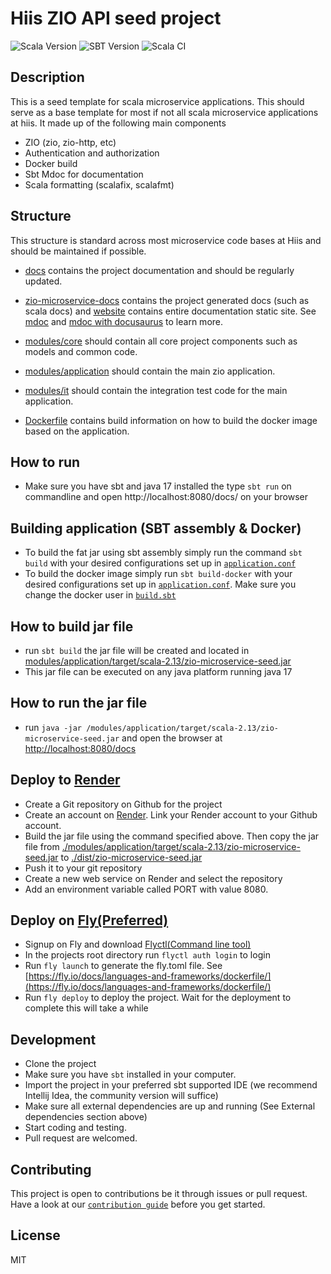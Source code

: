 # Hiis ZIO API seed project

![Scala Version](https://img.shields.io/badge/Scala-2.13.8-red)
![SBT Version](https://img.shields.io/badge/SBT-1.7.2-blueviolet)
![Scala CI](https://github.com/hiis-io/zio-starter/actions/workflows/scala.yml/badge.svg)

## Description
This is a seed template for scala microservice applications. This should serve as a base template for most if not all scala microservice applications at hiis. It made up of the following main components

- ZIO (zio, zio-http, etc)
- Authentication and authorization
- Docker build
- Sbt Mdoc for documentation
- Scala formatting (scalafix, scalafmt)

## Structure
This structure is standard across most microservice code bases at Hiis and should be maintained if possible.

- [docs](./docs) contains the project documentation and should be regularly updated.
- [zio-microservice-docs](./zio-microservice-docs) contains the project generated docs (such as scala docs) and [website](./website) contains entire documentation static site. See [mdoc](https://scalameta.org/mdoc/docs/installation.html) and [mdoc with docusaurus](https://scalameta.org/mdoc/docs/docusaurus.html) to learn more.


- [modules/core](./modules/core) should contain all core project components such as models and common code.
- [modules/application](./modules/application) should contain the main zio application.
- [modules/it](./modules/it) should contain the integration test code for the main application.


- [Dockerfile](./Dockerfile) contains build information on how to build the docker image based on the application.

## How to run
- Make sure you have sbt and java 17 installed the type `sbt run` on commandline and open http://localhost:8080/docs/ on your browser

## Building application (SBT assembly & Docker)

- To build the fat jar using sbt assembly simply run the command `sbt build` with your desired configurations set up
  in [`application.conf`](./modules/application/src/main/resources/application.conf)
- To build the docker image simply run `sbt build-docker` with your desired configurations set up
  in [`application.conf`](./modules/application/src/main/resources/application.conf). Make sure you change the docker
  user in [`build.sbt`](./build.sbt)

## How to build jar file
- run `sbt build` the jar file will be created and located in [modules/application/target/scala-2.13/zio-microservice-seed.jar](modules/application/target/scala-2.13/zio-microservice-seed.jar)
- This jar file can be executed on any java platform running java 17

## How to run the jar file
- run `java -jar /modules/application/target/scala-2.13/zio-microservice-seed.jar` and open the browser at [http://localhost:8080/docs](http://localhost:8080/docs)

## Deploy to [Render](https://dashboard.render.com/register)
- Create a Git repository on Github for the project
- Create an account on [Render](https://dashboard.render.com/register). Link your Render account to your Github account.
- Build the jar file using the command specified above. Then copy the jar file from [./modules/application/target/scala-2.13/zio-microservice-seed.jar](./modules/application/target/scala-2.13/zio-microservice-seed.jar) to [./dist/zio-microservice-seed.jar](./build/zio-microservice-seed.jar)
- Push it to your git repository
- Create a new web service on Render and select the repository
- Add an environment variable called PORT with value 8080.

## Deploy on [Fly(Preferred)](https://fly.io/app/sign-in)
- Signup on Fly and download [Flyctl(Command line tool)](https://fly.io/docs/hands-on/install-flyctl/)
- In the projects root directory run `flyctl auth login` to login
- Run `fly launch` to generate the fly.toml file. See [https://fly.io/docs/languages-and-frameworks/dockerfile/](https://fly.io/docs/languages-and-frameworks/dockerfile/)
- Run `fly deploy` to deploy the project. Wait for the deployment to complete this will take a while

## Development
- Clone the project
- Make sure you have `sbt` installed in your computer.
- Import the project in your preferred sbt supported IDE (we recommend Intellij Idea, the community version will suffice)
- Make sure all external dependencies are up and running (See External dependencies section above)
- Start coding and testing. 
- Pull request are welcomed.

## Contributing
This project is open to contributions be it through issues or pull request. Have a look at our [`contribution guide`](./CONTRIBUTING.md) before you get started.


## License
MIT